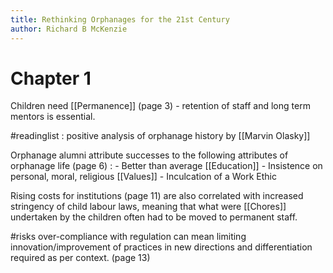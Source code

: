 ```yaml
---
title: Rethinking Orphanages for the 21st Century
author: Richard B McKenzie
---
```


# Chapter 1

Children need [[Permanence]] (page 3) - retention of staff and long term mentors is essential. 

#readinglist : positive analysis of orphanage history by [[Marvin Olasky]]


Orphanage alumni attribute successes to the following attributes of orphanage life (page 6) : 
	- Better than average [[Education]]
	- Insistence on personal, moral, religious [[Values]]
	- Inculcation of a Work Ethic

Rising costs for institutions (page 11) are also correlated with increased stringency of child labour laws, meaning that what were [[Chores]] undertaken by the children often had to be moved to permanent staff. 

#risks over-compliance with regulation can mean limiting innovation/improvement of practices in new directions and differentiation required as per context. (page 13)




